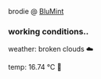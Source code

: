 brodie @ [BluMint](https://www.linkedin.com/company/blumint-io/)

<!--weather_start-->
### working conditions..

weather: broken clouds ☁️

temp: 16.74 °C 👕

<!--weather_end-->
